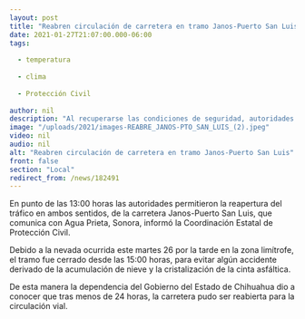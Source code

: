 ```yaml
---
layout: post
title: "Reabren circulación de carretera en tramo Janos-Puerto San Luis"
date: 2021-01-27T21:07:00.000-06:00
tags:
  
  - temperatura
  
  - clima
  
  - Protección Civil
  
author: nil
description: "Al recuperarse las condiciones de seguridad, autoridades de Protección Civil permiten la circulación en ambos sentidos; fue cerrada el martes a las 15:00 horas por acumulación de nieve y cristalización de la cinta asfáltica"
image: "/uploads/2021/images-REABRE_JANOS-PTO_SAN_LUIS_(2).jpeg"
video: nil
audio: nil
alt: "Reabren circulación de carretera en tramo Janos-Puerto San Luis"
front: false
section: "Local"
redirect_from: /news/182491
---
```


En punto de las 13:00 horas las autoridades permitieron la reapertura del tráfico en ambos sentidos, de la carretera Janos-Puerto San Luis, que comunica con Agua Prieta, Sonora, informó la Coordinación Estatal de Protección Civil.

Debido a la nevada ocurrida este martes 26 por la tarde en la zona limítrofe, el tramo fue cerrado desde las 15:00 horas, para evitar algún accidente derivado de la acumulación de nieve y la cristalización de la cinta asfáltica.

De esta manera la dependencia del Gobierno del Estado de Chihuahua dio a conocer que tras menos de 24 horas, la carretera pudo ser reabierta para la circulación vial.